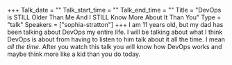 +++
Talk_date = ""
Talk_start_time = ""
Talk_end_time = ""
Title = "DevOps is STILL Older Than Me And I STILL Know More About It Than You"
Type = "talk"
Speakers = ["sophia-stratton"]
+++
I am 11 years old, but my dad has been talking about DevOps my entire life. I will be talking about what I think DevOps is about from having to listen to him talk about it all the time. I mean *all the time*. After you watch this talk you will know how DevOps works and maybe think more like a kid than you do today.
